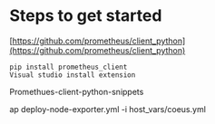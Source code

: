 # Steps to get started

[https://github.com/prometheus/client_python](https://github.com/prometheus/client_python)


```
pip install prometheus_client
Visual studio install extension
```


Promethues-client-python-snippets

 ap deploy-node-exporter.yml -i host_vars/coeus.yml
